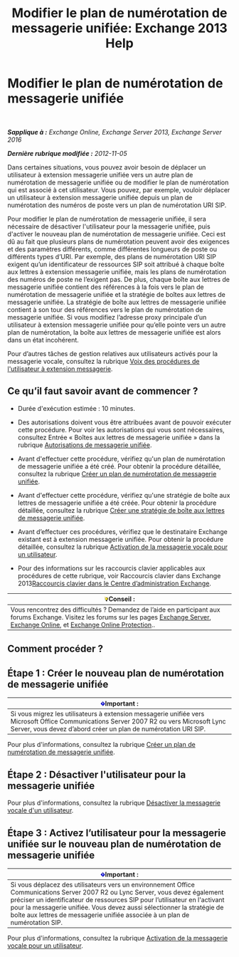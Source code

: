﻿---
title: 'Modifier le plan de numérotation de messagerie unifiée: Exchange 2013 Help'
TOCTitle: Modifier le plan de numérotation de messagerie unifiée
ms:assetid: 4a6b6b6f-c61c-44e8-91dd-c5d28835f441
ms:mtpsurl: https://technet.microsoft.com/fr-fr/library/Ee633465(v=EXCHG.150)
ms:contentKeyID: 50478068
ms.date: 05/23/2018
mtps_version: v=EXCHG.150
ms.translationtype: MT
---

# Modifier le plan de numérotation de messagerie unifiée

 

_**Sapplique à :** Exchange Online, Exchange Server 2013, Exchange Server 2016_

_**Dernière rubrique modifiée :** 2012-11-05_

Dans certaines situations, vous pouvez avoir besoin de déplacer un utilisateur à extension messagerie unifiée vers un autre plan de numérotation de messagerie unifiée ou de modifier le plan de numérotation qui est associé à cet utilisateur. Vous pouvez, par exemple, vouloir déplacer un utilisateur à extension messagerie unifiée depuis un plan de numérotation des numéros de poste vers un plan de numérotation URI SIP.

Pour modifier le plan de numérotation de messagerie unifiée, il sera nécessaire de désactiver l'utilisateur pour la messagerie unifiée, puis d'activer le nouveau plan de numérotation de messagerie unifiée. Ceci est dû au fait que plusieurs plans de numérotation peuvent avoir des exigences et des paramètres différents, comme différentes longueurs de poste ou différents types d’URI. Par exemple, des plans de numérotation URI SIP exigent qu’un identificateur de ressources SIP soit attribué à chaque boîte aux lettres à extension messagerie unifiée, mais les plans de numérotation des numéros de poste ne l’exigent pas. De plus, chaque boîte aux lettres de messagerie unifiée contient des références à la fois vers le plan de numérotation de messagerie unifiée et la stratégie de boîtes aux lettres de messagerie unifiée. La stratégie de boîte aux lettres de messagerie unifiée contient à son tour des références vers le plan de numérotation de messagerie unifiée. Si vous modifiez l’adresse proxy principale d’un utilisateur à extension messagerie unifiée pour qu’elle pointe vers un autre plan de numérotation, la boîte aux lettres de messagerie unifiée est alors dans un état incohérent.

Pour d’autres tâches de gestion relatives aux utilisateurs activés pour la messagerie vocale, consultez la rubrique [Voix des procédures de l'utilisateur à extension messagerie](voice-mail-enabled-user-procedures-exchange-2013-help.md).

## Ce qu’il faut savoir avant de commencer ?

  - Durée d'exécution estimée : 10 minutes.

  - Des autorisations doivent vous être attribuées avant de pouvoir exécuter cette procédure. Pour voir les autorisations qui vous sont nécessaires, consultez Entrée « Boîtes aux lettres de messagerie unifiée » dans la rubrique [Autorisations de messagerie unifiée](unified-messaging-permissions-exchange-2013-help.md).

  - Avant d'effectuer cette procédure, vérifiez qu'un plan de numérotation de messagerie unifiée a été créé. Pour obtenir la procédure détaillée, consultez la rubrique [Créer un plan de numérotation de messagerie unifiée](create-a-um-dial-plan-exchange-2013-help.md).

  - Avant d'effectuer cette procédure, vérifiez qu'une stratégie de boîte aux lettres de messagerie unifiée a été créée. Pour obtenir la procédure détaillée, consultez la rubrique [Créer une stratégie de boîte aux lettres de messagerie unifiée](create-a-um-mailbox-policy-exchange-2013-help.md).

  - Avant d’effectuer ces procédures, vérifiez que le destinataire Exchange existant est à extension messagerie unifiée. Pour obtenir la procédure détaillée, consultez la rubrique [Activation de la messagerie vocale pour un utilisateur](enable-a-user-for-voice-mail-exchange-2013-help.md).

  - Pour des informations sur les raccourcis clavier applicables aux procédures de cette rubrique, voir Raccourcis clavier dans Exchange 2013[Raccourcis clavier dans le Centre d’administration Exchange](keyboard-shortcuts-in-the-exchange-admin-center-exchange-online-protection-help.md).

<table>
<thead>
<tr class="header">
<th><img src="images/Bb125224.tip(EXCHG.150).gif" title="Conseil" alt="Conseil" />Conseil :</th>
</tr>
</thead>
<tbody>
<tr class="odd">
<td>Vous rencontrez des difficultés ? Demandez de l’aide en participant aux forums Exchange. Visitez les forums sur les pages <a href="https://go.microsoft.com/fwlink/p/?linkid=60612">Exchange Server</a>, <a href="https://go.microsoft.com/fwlink/p/?linkid=267542">Exchange Online</a>, et <a href="https://go.microsoft.com/fwlink/p/?linkid=285351">Exchange Online Protection</a>..</td>
</tr>
</tbody>
</table>


## Comment procéder ?

## Étape 1 : Créer le nouveau plan de numérotation de messagerie unifiée

<table>
<thead>
<tr class="header">
<th><img src="images/JJ159813.important(EXCHG.150).gif" title="Important" alt="Important" />Important :</th>
</tr>
</thead>
<tbody>
<tr class="odd">
<td>Si vous migrez les utilisateurs à extension messagerie unifiée vers Microsoft Office Communications Server 2007 R2 ou vers Microsoft Lync Server, vous devez d’abord créer un plan de numérotation URI SIP.</td>
</tr>
</tbody>
</table>


Pour plus d'informations, consultez la rubrique [Créer un plan de numérotation de messagerie unifiée](create-a-um-dial-plan-exchange-2013-help.md).

## Étape 2 : Désactiver l'utilisateur pour la messagerie unifiée

Pour plus d'informations, consultez la rubrique [Désactiver la messagerie vocale d'un utilisateur](disable-voice-mail-for-a-user-exchange-2013-help.md).

## Étape 3 : Activez l’utilisateur pour la messagerie unifiée sur le nouveau plan de numérotation de messagerie unifiée

<table>
<thead>
<tr class="header">
<th><img src="images/JJ159813.important(EXCHG.150).gif" title="Important" alt="Important" />Important :</th>
</tr>
</thead>
<tbody>
<tr class="odd">
<td>Si vous déplacez des utilisateurs vers un environnement Office Communications Server 2007 R2 ou Lync Server, vous devez également préciser un identificateur de ressources SIP pour l’utilisateur en l'activant pour la messagerie unifiée. Vous devez aussi sélectionner la stratégie de boîte aux lettres de messagerie unifiée associée à un plan de numérotation SIP.</td>
</tr>
</tbody>
</table>


Pour plus d'informations, consultez la rubrique [Activation de la messagerie vocale pour un utilisateur](enable-a-user-for-voice-mail-exchange-2013-help.md).


